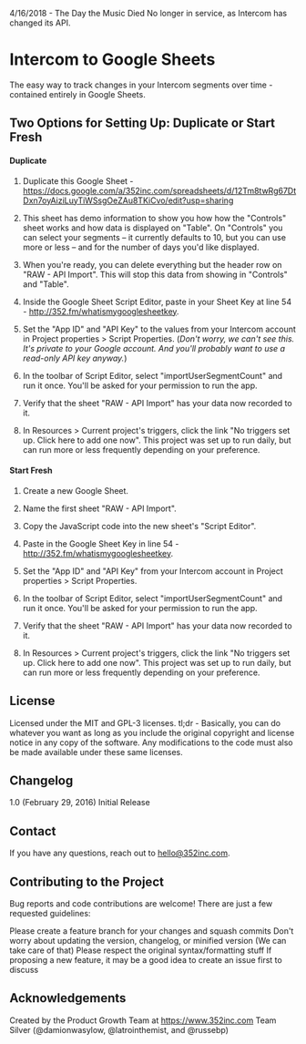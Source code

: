 4/16/2018 - The Day the Music Died
No longer in service, as Intercom has changed its API.

# Intercom to Google Sheets
The easy way to track changes in your Intercom segments over time - contained entirely in Google Sheets.

## Two Options for Setting Up: Duplicate or Start Fresh
#### Duplicate

1. Duplicate this Google Sheet - https://docs.google.com/a/352inc.com/spreadsheets/d/12Tm8twRg67DtDxn7oyAiziLuyTiWSsgOeZAu8TKiCvo/edit?usp=sharing

2. This sheet has demo information to show you how how the "Controls" sheet works and how data is displayed on "Table". On "Controls" you can select your segments – it currently defaults to 10, but you can use more or less – and for the number of days you'd like displayed.

3. When you're ready, you can delete everything but the header row on "RAW - API Import". This will stop this data from showing in "Controls" and "Table".

4. Inside the Google Sheet Script Editor, paste in your Sheet Key at line 54 - http://352.fm/whatismygooglesheetkey.

5. Set the "App ID" and "API Key" to the values from your Intercom account in Project properties > Script Properties. (*Don't worry, we can't see this. It's private to your Google account. And you'll probably want to use a read-only API key anyway.*)

6. In the toolbar of Script Editor, select "importUserSegmentCount" and run it once. You'll be asked for your permission to run the app.

7. Verify that the sheet "RAW - API Import" has your data now recorded to it.

8. In Resources > Current project's triggers, click the link "No triggers set up. Click here to add one now". This project was set up to run daily, but can run more or less frequently depending on your preference.

#### Start Fresh
1. Create a new Google Sheet.

2. Name the first sheet "RAW - API Import".

3. Copy the JavaScript code into the new sheet's "Script Editor".

4. Paste in the Google Sheet Key in line 54 - http://352.fm/whatismygooglesheetkey.

5. Set the "App ID" and "API Key" from your Intercom account in Project properties > Script Properties.

6. In the toolbar of Script Editor, select "importUserSegmentCount" and run it once. You'll be asked for your permission to run the app.

7. Verify that the sheet "RAW - API Import" has your data now recorded to it.

8. In Resources > Current project's triggers, click the link "No triggers set up. Click here to add one now". This project was set up to run daily, but can run more or less frequently depending on your preference.


## License
Licensed under the MIT and GPL-3 licenses.
tl;dr - Basically, you can do whatever you want as long as you include the original copyright and license notice in any copy of the software. Any modifications to the code must also be made available under these same licenses.

## Changelog
1.0 (February 29, 2016) Initial Release

## Contact
If you have any questions, reach out to hello@352inc.com.

## Contributing to the Project
Bug reports and code contributions are welcome! There are just a few requested guidelines:

Please create a feature branch for your changes and squash commits
Don't worry about updating the version, changelog, or minified version (We can take care of that)
Please respect the original syntax/formatting stuff
If proposing a new feature, it may be a good idea to create an issue first to discuss

## Acknowledgements
Created by the Product Growth Team at https://www.352inc.com
Team Silver (@damionwasylow, @latrointhemist, and @russebp)
